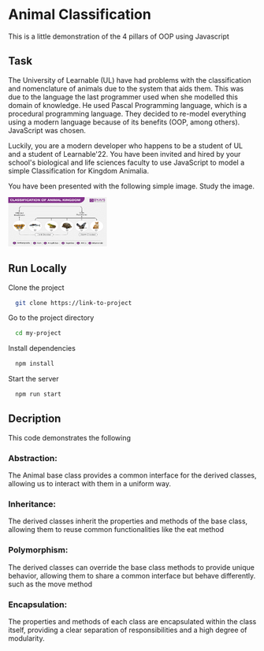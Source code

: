 
# Animal Classification

This is a little demonstration of the 4 pillars of OOP using Javascript


## Task
 The University of Learnable (UL) have had problems with the classification and nomenclature of animals due to the system that aids them. This was due to the language the last programmer used when she modelled this domain of knowledge. He used Pascal Programming language, which is a procedural programming language. They decided to re-model everything using a modern language because of its benefits (OOP, among others). JavaScript was chosen.

Luckily, you are a modern developer who happens to be a student of UL and a student of Learnable'22. You have been invited and hired by your school's biological and life sciences faculty to use JavaScript to model a simple Classification for Kingdom Animalia.

You have been presented with the following simple image. Study the image.

<img src="images\Animal-Kingdom-Classification-of-Animal-Kingdom.png" width="200" height="100">


## Run Locally

Clone the project

```bash
  git clone https://link-to-project
```

Go to the project directory

```bash
  cd my-project
```

Install dependencies

```bash
  npm install
```

Start the server

```bash
  npm run start
```

## Decription
This code demonstrates the following 

 ### Abstraction:
 The Animal base class provides a common interface for the derived classes, 
 allowing us to interact with them in a uniform way.

### Inheritance: 
The derived classes inherit the properties and methods of the base class,
allowing them to reuse common functionalities like the eat method

### Polymorphism:
The derived classes can override the base class methods to provide 
unique behavior, allowing them to share a common interface but behave differently.
such as the move method 

### Encapsulation:
The properties and methods of each class are encapsulated within 
the class itself, providing a clear separation of responsibilities and a high degree 
of modularity.